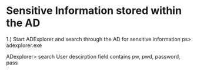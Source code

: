 # Sensitive Information stored within the AD

1.) Start ADExplorer and search through the AD for sensitive information
ps> adexplorer.exe

ADexplorer> search User descirption field contains pw, pwd, password, pass

